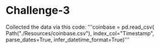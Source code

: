 # Challenge-3
Collected the data via this code:
'''coinbase = pd.read_csv(
    Path("./Resources/coinbase.csv"),
    index_col="Timestamp",
    parse_dates=True,
    infer_datetime_format=True)'''

